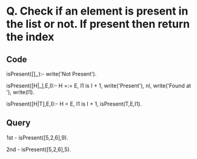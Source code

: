 # Q. Check if an element is present in the list or not. If present then return the index

## Code

isPresent([],_,_):- write('Not Present').

isPresent([H|_],E,I):-
    H =:= E,
    I1 is I + 1,
    write('Present'),
    nl,
    write('Found at '), write(I1).

isPresent([H|T],E,I):-
    H \= E,
    I1 is I + 1,
    isPresent(T,E,I1).

## Query

1st - isPresent([5,2,6],9).

2nd - isPresent([5,2,6],5).
